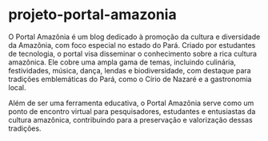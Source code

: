 # projeto-portal-amazonia

O Portal Amazônia é um blog dedicado à promoção da cultura e diversidade da Amazônia, com foco especial no estado do Pará. Criado por estudantes de tecnologia, o portal visa disseminar o conhecimento sobre a rica cultura amazônica. Ele cobre uma ampla gama de temas, incluindo culinária, festividades, música, dança, lendas e biodiversidade, com destaque para tradições emblemáticas do Pará, como o Círio de Nazaré e a gastronomia local.

Além de ser uma ferramenta educativa, o Portal Amazônia serve como um ponto de encontro virtual para pesquisadores, estudantes e entusiastas da cultura amazônica, contribuindo para a preservação e valorização dessas tradições. 